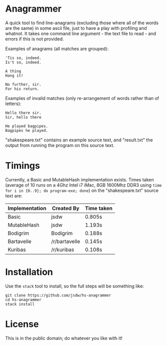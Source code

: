 # Anagrammer

A quick tool to find line-anagrams (excluding those where all of the words are the same) in some ascii file, just to have a play with profiling and whatnot. It takes one command line argument - the text file to read - and errors if this is not provided.

Examples of anagrams (all matches are grouped):

```
'Tis so, indeed.
Is't so, indeed.

A thing
Hang it!

No further, sir.
For his return.
```

Examples of invalid matches (only re-arrangement of words rather than of letters):

```
Hello there sir.
Sir, hello there

He played bagpipes.
Bagpipes he played.
```

"shakespeare.txt" contains an example source text, and "result.txt" the output from running the program on this source text.

# Timings

Currently, a Basic and MutableHash implementation exists. Times taken (average of 10 runs on a 4Ghz Intel i7 iMac, 8GB 1600Mhz DDR3 using `time for i in {0..9}; do program-exe; done`) on the "shakespeare.txt" source text are:

| Implementation | Created By    | Time taken |
|----------------|---------------|------------|
| Basic          | jsdw          | 0.805s     |
| MutableHash    | jsdw          | 1.193s     |
| Bodigrim       | Bodigrim      | 0.188s     |
| Bartavelle     | /r/bartavelle | 0.145s     |
| Kuribas        | /r/kuribas    | 0.108s     |

# Installation

Use the `stack` tool to install, so the full steps will be something like:

```
git clone https://github.com/jsdw/hs-anagrammer
cd hs-anagrammer
stack install
```

# License

This is in the public domain; do whatever you like with it!